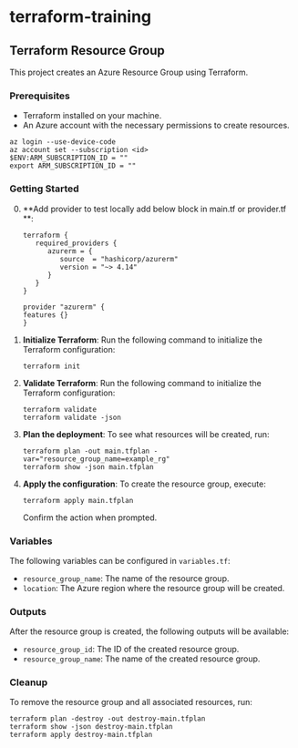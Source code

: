 # terraform-training

## Terraform Resource Group

This project creates an Azure Resource Group using Terraform.

### Prerequisites

- Terraform installed on your machine.
- An Azure account with the necessary permissions to create resources.

````
az login --use-device-code
az account set --subscription <id>
$ENV:ARM_SUBSCRIPTION_ID = ""
export ARM_SUBSCRIPTION_ID = "" 
````

### Getting Started
0. **Add provider to test locally add below block in main.tf or provider.tf **:
  
   ```
   terraform {
      required_providers {
         azurerm = {
            source  = "hashicorp/azurerm"
            version = "~> 4.14"
         }
      }
   }

   provider "azurerm" {
   features {}
   }

   ```
1. **Initialize Terraform**:
   Run the following command to initialize the Terraform configuration:
   ```
   terraform init
   ```
2. **Validate Terraform**:
   Run the following command to initialize the Terraform configuration:
   ```
   terraform validate
   terraform validate -json
   ```

3. **Plan the deployment**:
   To see what resources will be created, run:
   ```
   terraform plan -out main.tfplan -var="resource_group_name=example_rg"
   terraform show -json main.tfplan
   ```

4. **Apply the configuration**:
   To create the resource group, execute:
   ```
   terraform apply main.tfplan
   ```

   Confirm the action when prompted.

### Variables

The following variables can be configured in `variables.tf`:

- `resource_group_name`: The name of the resource group.
- `location`: The Azure region where the resource group will be created.

### Outputs

After the resource group is created, the following outputs will be available:

- `resource_group_id`: The ID of the created resource group.
- `resource_group_name`: The name of the created resource group.

### Cleanup

To remove the resource group and all associated resources, run:
```
terraform plan -destroy -out destroy-main.tfplan
terraform show -json destroy-main.tfplan
terraform apply destroy-main.tfplan
```
